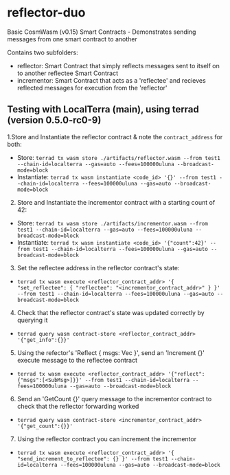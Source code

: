 # reflector-duo
Basic CosmWasm (v0.15) Smart Contracts - Demonstrates sending messages from one smart contract to another

Contains two subfolders:
- reflector: Smart Contract that simply reflects messages sent to itself on to another reflectee Smart Contract
- incrementor: Smart Contract that acts as a 'reflectee' and recieves reflected messages for execution from the 'reflector'

## Testing with LocalTerra (main), using terrad (version 0.5.0-rc0-9)
1.Store and Instantiate the reflector contract & note the `contract_address` for both:
  - Store: `terrad tx wasm store ./artifacts/reflector.wasm --from test1 --chain-id=localterra --gas=auto --fees=100000uluna --broadcast-mode=block`
  - Instantiate: `terrad tx wasm instantiate <code_id> '{}' --from test1 --chain-id=localterra --fees=100000uluna --gas=auto --broadcast-mode=block`
2. Store and Instantiate the incrementor contract with a starting count of 42:
  - Store: `terrad tx wasm store ./artifacts/incrementor.wasm --from test1 --chain-id=localterra --gas=auto --fees=100000uluna --broadcast-mode=block`
  - Instantiate: `terrad tx wasm instantiate <code_id> '{"count":42}' --from test1 --chain-id=localterra --fees=100000uluna --gas=auto --broadcast-mode=block`
3. Set the reflectee address in the reflector contract's state:
  - `terrad tx wasm execute <reflector_contract_addr> '{ "set_reflectee": { "reflectee": "<incrementor_contract_addr>" } }' --from test1 --chain-id=localterra --fees=100000uluna --gas=auto --broadcast-mode=block`
4. Check that the reflector contract's state was updated correctly by querying it
  - `terrad query wasm contract-store <reflector_contract_addr> '{"get_info":{}}'`
5. Using the refector's 'Reflect { msgs: Vec<SubMsg> }', send an 'Increment {}' execute message to the reflectee contract
  - `terrad tx wasm execute <reflector_contract_addr> '{"reflect":{"msgs":[<SubMsg>]}}' --from test1 --chain-id=localterra --fees=100000uluna --gas=auto --broadcast-mode=block`
6. Send an 'GetCount {}' query message to the incrementor contract to check that the reflector forwarding worked
  - `terrad query wasm contract-store <incrementor_contract_addr> '{"get_count":{}}'`
7. Using the reflector contract you can increment the incrementor
  - `terrad tx wasm execute <reflector_contract_addr> '{ "send_increment_to_reflectee": {} }' --from test1 --chain-id=localterra --fees=100000uluna --gas=auto --broadcast-mode=block`
